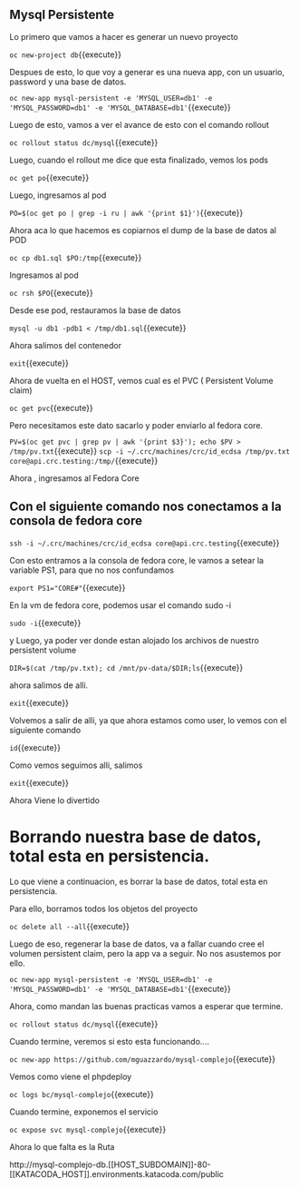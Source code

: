 ## Mysql Persistente

Lo primero que vamos a hacer es generar un nuevo proyecto 

``oc new-project db``{{execute}}

Despues de esto, lo que voy a generar es una nueva app, con un usuario, password y una base de datos.

``oc new-app mysql-persistent -e 'MYSQL_USER=db1' -e 'MYSQL_PASSWORD=db1' -e 'MYSQL_DATABASE=db1'``{{execute}}



Luego de esto, vamos a ver el avance de esto con el comando rollout

``oc rollout status dc/mysql``{{execute}}


Luego, cuando el rollout me dice que esta finalizado, vemos los pods

``oc get po``{{execute}}

Luego, ingresamos al pod

``PO=$(oc get po | grep -i ru | awk '{print $1}')``{{execute}}


Ahora aca lo que hacemos es copiarnos el dump de la base de datos al POD


``oc cp db1.sql $PO:/tmp``{{execute}}

Ingresamos al pod

``oc rsh $PO``{{execute}}

Desde ese pod, restauramos la base de datos

``mysql -u db1 -pdb1 < /tmp/db1.sql``{{execute}}




Ahora salimos del contenedor

``exit``{{execute}}

Ahora de vuelta en el HOST, vemos cual es el PVC ( Persistent Volume claim)

``oc get pvc``{{execute}}

Pero necesitamos este dato sacarlo y poder enviarlo al fedora core.

``PV=$(oc get pvc | grep pv | awk '{print $3}'); echo $PV > /tmp/pv.txt``{{execute}}
``scp -i ~/.crc/machines/crc/id_ecdsa /tmp/pv.txt  core@api.crc.testing:/tmp/``{{execute}}

Ahora , ingresamos al Fedora Core


## Con el siguiente comando nos conectamos a la consola de fedora core 

``ssh -i ~/.crc/machines/crc/id_ecdsa core@api.crc.testing``{{execute}}

Con esto entramos a la consola de fedora core, le vamos a setear la variable PS1, para que no nos confundamos

``export PS1="CORE#"``{{execute}}

En la vm de fedora core, podemos usar el comando sudo -i

``sudo -i``{{execute}}

y Luego, ya poder ver donde estan alojado los archivos de nuestro persistent volume

``DIR=$(cat /tmp/pv.txt); cd /mnt/pv-data/$DIR;ls``{{execute}}

ahora salimos de alli.

``exit``{{execute}}

Volvemos a salir de alli, ya que ahora estamos como user, lo vemos con el siguiente comando

``id``{{execute}}

Como vemos seguimos alli, salimos

``exit``{{execute}}

Ahora Viene lo divertido

# Borrando nuestra base de datos, total esta en persistencia.


Lo que viene a continuacion, es borrar la base de datos, total esta en persistencia.

Para ello, borramos todos los objetos del proyecto

``oc delete all --all``{{execute}}

Luego de eso, regenerar la base de datos, va a fallar cuando cree el volumen persistent claim, pero la app va a seguir. No nos asustemos por ello.


``oc new-app mysql-persistent -e 'MYSQL_USER=db1' -e 'MYSQL_PASSWORD=db1' -e 'MYSQL_DATABASE=db1'``{{execute}}

Ahora, como mandan las buenas practicas vamos a esperar que termine.


``oc rollout status dc/mysql``{{execute}}

Cuando termine, veremos si esto esta funcionando....


``oc new-app https://github.com/mguazzardo/mysql-complejo``{{execute}}


Vemos como  viene el phpdeploy

``oc logs bc/mysql-complejo``{{execute}}

Cuando termine, exponemos el servicio

``oc expose svc mysql-complejo``{{execute}}

Ahora lo que falta es la Ruta

http://mysql-complejo-db.[[HOST_SUBDOMAIN]]-80-[[KATACODA_HOST]].environments.katacoda.com/public


